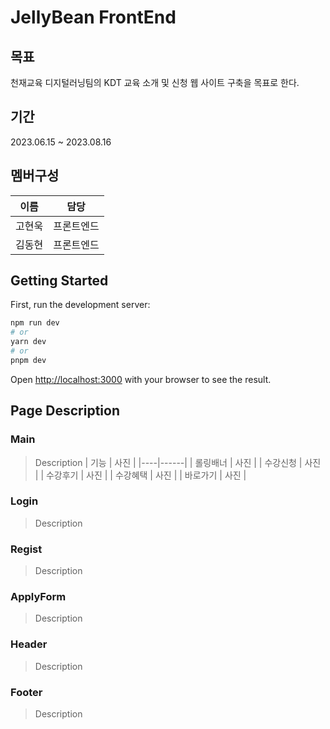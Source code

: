 # JellyBean FrontEnd

## 목표
천재교육 디지털러닝팀의 KDT 교육 소개 및 신청 웹 사이트 구축을 목표로 한다.
## 기간
2023.06.15 ~ 2023.08.16
## 멤버구성
| 이름 | 담당 |
|----|------|
| 고현욱 | 프론트엔드 |
| 김동현 | 프론트엔드 |

## Getting Started

First, run the development server:

```bash
npm run dev
# or
yarn dev
# or
pnpm dev
```
Open [http://localhost:3000](http://localhost:3000) with your browser to see the result.


## Page Description

### Main
> Description
| 기능 | 사진 |
|----|------|
| 롤링배너 | 사진 |
| 수강신청 | 사진 |
| 수강후기 | 사진 |
| 수강혜택 | 사진 |
| 바로가기 | 사진 |

### Login
> Description

### Regist
> Description

### ApplyForm
> Description

### Header
> Description

### Footer
> Description

